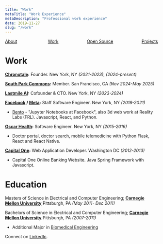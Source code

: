 ```yaml
---
title: "Work"
metaTitle: "Work Experience"
metaDescription: "Professional work experience"
date: 2019-11-27
slug: "/work"
---
```


<div style="display: flex; justify-content: space-between;">
    <a href="/about/" style="margin-right: 8px">About</a>
    <a href="/work/">Work</a>
    <a href="/opensource/">Open Source</a>
    <a href="/projects/">Projects</a>
</div>

# Work

**[Chronotale](https://chronotale.com):** Founder. New York, NY *(2021-2023)*, *(2024-present)*

**[South Park Commons](https://www.southparkcommons.com/):** Member. San Francisco, CA *(Nov 2024-May 2025)*

**[Lastmile AI](https://techcrunch.com/2023/09/14/lastmile-ai-closes-10m-seed-round-to-operationalize-ai-models/):** Cofounder & CTO. New York, NY *(2023-2024)*

**[Facebook](https://www.facebook.com/careers/) / [Meta](https://about.facebook.com/meta):** Staff Software Engineer. New York, NY *(2018-2021)*
- [Bento](https://developers.facebook.com/blog/post/2021/09/20/eli5-bento-interactive-notebook-empowers-development-collaboration-best-practices/) - "Jupyter Notebooks at Facebook", also 3d web work at Reality Labs (FRL). Javascript, React, and Python.

**[Oscar Health](https://www.hioscar.com/careers):** Software Engineer. New York, NY *(2015-2016)*
- Doctor portal, doctor search, mobile telemedicine with Python Flask, React and React Native.

**[Capital One](https://www.capitalonecareers.com/):** Web Application Developer. Washington DC *(2012-2013)*
- Capital One Online Banking Website. Java Spring Framework with Javascript.

# Education

Masters of Science in Electrical and Computer Engineering; **[Carnegie Mellon University](https://www.ece.cmu.edu/)**  Pittsburgh, PA *(May 2011- Dec 2011)*

Bachelors of Science in Electrical and Computer Engineering; **[Carnegie Mellon University](https://www.ece.cmu.edu/)** Pittsburgh, PA *(2007-2011)*  
- Additional Major in [Biomedical Engineering](https://www.cmu.edu/bme/)

Connect on [LinkedIn](https://linkedin.com/in/suyogsonwalkar).